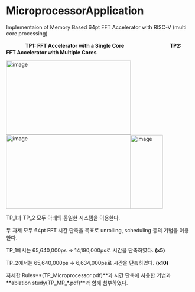 # MicroprocessorApplication
Implementaion of Memory Based 64pt FFT Accelerator with RISC-V (multi core processing)

ㅤㅤㅤㅤ**TP1: FFT Accelerator with a Single Core**  ㅤㅤㅤㅤㅤㅤㅤㅤㅤ **TP2: FFT Accelerator with Multiple Cores**


<img width="337" height="201" alt="image" src="https://github.com/user-attachments/assets/f722fae9-80f3-4487-90f3-206604fc04f6" /> <img width="337" height="201" alt="image" src="https://github.com/user-attachments/assets/82ac7a00-9f5e-4239-a927-d7bea267f9bb" /><img width="87" height="200" alt="image" src="https://github.com/user-attachments/assets/155ba85c-a588-481e-a0a9-963542ac2b63" />

TP_1과 TP_2 모두 아래의 동일한 시스템을 이용한다.




두 과제 모두 64pt FFT 시간 단축을 목표로 unrolling, scheduling 등의 기법을 이용한다.

TP_1에서는 65,640,000ps => 14,190,000ps로 시간을 단축하였다. **(x5)**

TP_2에서는 65,640,000ps => 6,634,000ps로 시간을 단축하였다.  **(x10)**


자세한 Rules**(TP_Microprocessor.pdf)**과 시간 단축에 사용한 기법과 **ablation study(TP_MP_*.pdf)**과 함께 첨부하였다.


